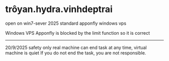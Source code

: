 # trôyan.hydra.vinhdeptrai

open on win7-sever 2025 standard apponfly windows vps

Windows VPS Apponfly is blocked by the limit function so it is correct

---
20/9/2025
safety 
only real machine can end task at any time, virtual machine is quiet 
If you do not end the task, you are not responsible. 
